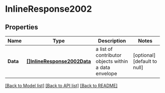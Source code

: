 # InlineResponse2002

## Properties
Name | Type | Description | Notes
------------ | ------------- | ------------- | -------------
**Data** | [**[]InlineResponse2002Data**](inline_response_200_2_data.md) | a list of contributor objects within a data envelope | [optional] [default to null]

[[Back to Model list]](../README.md#documentation-for-models) [[Back to API list]](../README.md#documentation-for-api-endpoints) [[Back to README]](../README.md)


